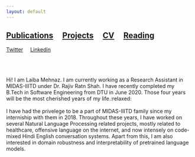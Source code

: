 ```yaml
---
layout: default
---
```



## [Publications](./publication.html) &nbsp;   &nbsp; [Projects](./projects.html) &nbsp;    &nbsp; <a href="laibamehnaz.github.io/LaibaMehnaz_Resume_2020.pdf" target="_blank">CV</a> &nbsp;    &nbsp; [Reading](./publications-page.html)
 [Twitter](https://twitter.com/LaibaMehnaz)  &nbsp;    &nbsp;  [Linkedin](https://www.linkedin.com/in/laiba-mehnaz-a81455158/)

<br>
<br>
<br>
Hi! I am Laiba Mehnaz. I am currently working as a Research Assistant in MIDAS-IIITD under Dr. Rajiv Ratn Shah. I have recently completed my B.Tech in Software Engineering from DTU in June 2020. Those four years will be the most cherished years of my life.:relaxed: 
<br>
<br>
I have had the privelege to be a part of MIDAS-IIITD family since my interniship with them in 2018. Throughout these years, I have worked on several Natural Language Processing related projects, mostly related to healthcare, offensive language on the internet, and now intensely on code-mixed Hindi English conversation systems. Apart from this, I am also interested in domain robustness and interpretability of pretrained language models.
